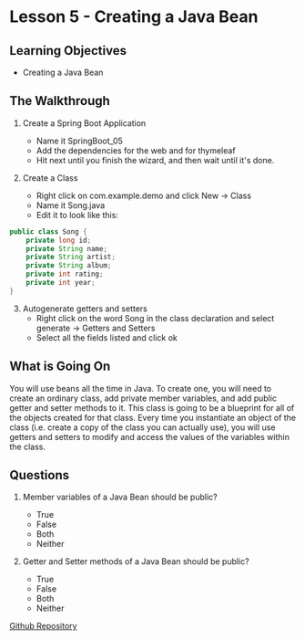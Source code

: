 # Lesson 5 - Creating a Java Bean
## Learning Objectives
* Creating a Java Bean

## The Walkthrough

1. Create a Spring Boot Application
	* Name it SpringBoot_05
	* Add the dependencies for the web and for thymeleaf
	* Hit next until you finish the wizard, and then wait until it's done.    

2. Create a Class
	* Right click on com.example.demo and click New -> Class
	* Name it Song.java
	* Edit it to look like this:
```java
public class Song {
    private long id;
    private String name;
    private String artist;
    private String album;
    private int rating;
    private int year;
}
```

3. Autogenerate getters and setters
  	* Right click on the word Song in the class declaration and select generate -> Getters and Setters
	* Select all the fields listed and click ok


## What is Going On
You will use beans all the time in Java. To create one, you will need to create an ordinary class, add private member variables, and add public getter and setter methods to it. This class is going to be a blueprint for all of the objects created for that class. Every time you instantiate an object of the class (i.e. create a copy of the class you can actually use), you will use getters and setters to modify and access the values of the variables within the class.


## Questions
1. Member variables of a Java Bean should be public?
	* True
	* False
	* Both
	* Neither

2. Getter and Setter methods of a Java Bean should be 	public?
	* True
	* False
	* Both
	* Neither

[Github Repository](https://github.com/ajhenley/SpringBoot_05)
